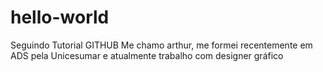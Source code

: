 # hello-world
Seguindo Tutorial GITHUB
Me chamo arthur, me formei recentemente em ADS pela Unicesumar e atualmente trabalho com designer gráfico
